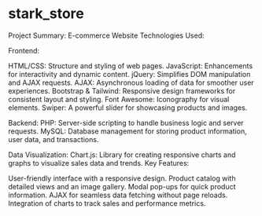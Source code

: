 # stark_store
Project Summary: E-commerce Website
Technologies Used:

Frontend:

HTML/CSS: Structure and styling of web pages.
JavaScript: Enhancements for interactivity and dynamic content.
jQuery: Simplifies DOM manipulation and AJAX requests.
AJAX: Asynchronous loading of data for smoother user experiences.
Bootstrap & Tailwind: Responsive design frameworks for consistent layout and styling.
Font Awesome: Iconography for visual elements.
Swiper: A powerful slider for showcasing products and images.

Backend:
PHP: Server-side scripting to handle business logic and server requests.
MySQL: Database management for storing product information, user data, and transactions.

Data Visualization:
Chart.js: Library for creating responsive charts and graphs to visualize sales data and trends.
Key Features:

User-friendly interface with a responsive design.
Product catalog with detailed views and an image gallery.
Modal pop-ups for quick product information.
AJAX for seamless data fetching without page reloads.
Integration of charts to track sales and performance metrics.
